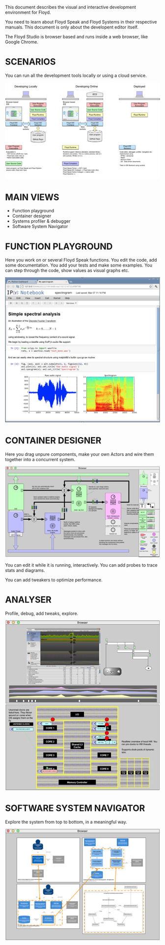This document describes the visual and interactive development environment for Floyd.

You need to learn about Floyd Speak and Floyd Systems in their respective manuals. This document is only about the developent editor itself.

The Floyd Studio is browser based and runs inside a web browser, like Google Chrome.


# SCENARIOS
You can run all the development tools locally or using a cloud service.

![Scenarios](floyd_studio_scenarios.png)




# MAIN VIEWS

- Function playground
- Container designer
- Systems profiler & debugger
- Software System Navigator

# FUNCTION PLAYGROUND

Here you work on or several Floyd Speak functions. You edit the code, add some documentation. You add your tests and make some examples. You can step through the code, show values as visual graphs etc.

![Scenarios](./floyd_studio_function_playground.png)



# CONTAINER DESIGNER

Here you drag unpure components, make your own Actors and wire them together into a concurrent system.


![Scenarios](./floyd_studio_container_designer.png)

You can edit it while it is running, interactively. You can add probes to trace stats and diagrams.

You can add tweakers to optimize performance.

# ANALYSER

Profile, debug, add tweaks, explore.

![Scenarios](./floyd_studio_analyser.png)




# SOFTWARE SYSTEM NAVIGATOR
Explore the system from top to bottom, in a meaningful way.

![Scenarios](./floyd_studio_navigator.png)

